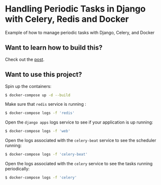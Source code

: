 # Handling Periodic Tasks in Django with Celery, Redis and Docker

Example of how to manage periodic tasks with Django, Celery, and Docker

## Want to learn how to build this?

Check out the [post](https://testdriven.io/blog/django-celery-periodic-tasks/).

## Want to use this project?

Spin up the containers:

```sh
$ docker-compose up -d --build
```

Make sure that `redis` service is running :

```sh
$ docker-compose logs -f 'redis'
```

Open the `django apps` logs service to see if your application is up running:

```sh
$ docker-compose logs -f 'web'
```

Open the logs associated with the `celery-beat` service to see the scheduler running:

```sh
$ docker-compose logs -f 'celery-beat'
```

Open the logs associated with the `celery` service to see the tasks running periodically:

```sh
$ docker-compose logs -f 'celery'
```
